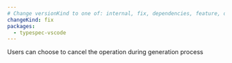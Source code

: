 ```yaml
---
# Change versionKind to one of: internal, fix, dependencies, feature, deprecation, breaking
changeKind: fix
packages:
  - typespec-vscode
---
```


Users can choose to cancel the operation during generation process

